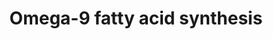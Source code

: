 ---
annotations:
- type: Pathway Ontology
  value: fatty acid metabolic pathway
- type: Pathway Ontology
  value: fatty acid elongation pathway
- type: Pathway Ontology
  value: unsaturated fatty acid biosynthetic pathway
authors:
- Eoinfahy
- Ryanmiller
- DeSl
- Eweitz
- Egonw
description: This pathway is inspired by the Lipidmaps>Omega-9 and other fatty acids
  [https://lipidmaps.org/resources/pathways/vanted.php]. Omega-9 FAs (Fatty acids)
  are fats which can be obtained from diet, but also produced endogenously. These
  lipids are monounsaturated (indicating one double bonds in the lipid tail).The position
  of the double bond is counted from the tail end of the lipid chain. This pathway
  also indicated saturated fats (without a double bond), such as stearic acid, arachidic
  acid etc.
last-edited: 2021-11-21
organisms:
- Mus musculus
redirect_from:
- /index.php/Pathway:WP4351
- /instance/WP4351
schema-jsonld:
- '@context': https://schema.org/
  '@id': https://wikipathways.github.io/pathways/WP4351.html
  '@type': Dataset
  creator:
    '@type': Organization
    name: WikiPathways
  description: This pathway is inspired by the Lipidmaps>Omega-9 and other fatty acids
    [https://lipidmaps.org/resources/pathways/vanted.php]. Omega-9 FAs (Fatty acids)
    are fats which can be obtained from diet, but also produced endogenously. These
    lipids are monounsaturated (indicating one double bonds in the lipid tail).The
    position of the double bond is counted from the tail end of the lipid chain. This
    pathway also indicated saturated fats (without a double bond), such as stearic
    acid, arachidic acid etc.
  keywords:
  - Elovl5
  - CoA(24:0)
  - CoA(16:1(9Z))
  - 18:2(6Z,9Z)
  - CoA(20:3(5Z,8Z,11Z))
  - 20:2(8Z,11Z)
  - Behenic acid
  - CoA(20:0)
  - Myristic acid
  - Acsl3
  - Elovl1
  - 16:1(9Z)
  - Acsl4
  - CoA(18:2(6Z,9Z))
  - CoA(20:2(8Z,11Z))
  - Acsl1
  - CoA(22:0)
  - CoA(18:1(9Z))
  - Elovl3
  - CoA(16:0)
  - Oleic acid
  - Acot1
  - Acot2
  - Cerotic acid
  - Elovl6
  - CoA(22:1(13Z))
  - Lauric acid
  - Fasn
  - 24:1(15Z))
  - CoA(24:1(15Z))
  - CoA(26:0)
  - Stearic acid
  - Arachidic acid
  - Scd2
  - Lignoceric acid
  - Palmitic acid
  - 20:3(5Z,8Z,11Z)
  - Fads2
  - cis-erucic acid
  - CoA(18:0)
  - CoA(20:1(11Z))
  - Fads1
  - Elovl2
  license: CC0
  name: Omega-9 fatty acid synthesis
seo: CreativeWork
title: Omega-9 fatty acid synthesis
wpid: WP4351
---